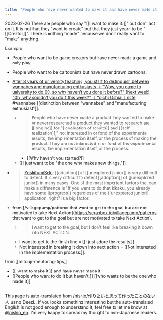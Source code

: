 ```yaml
---
title: "People who have never wanted to make it and have never made it."
---
```


2023-02-26
There are people who say "[[I want to make it.]]" but don't act on it.
It is not that they "want to create" but that they just yearn to be "[[Creator]]".
There is nothing "made" because we don't really want to "make" anything.

Example
- People who want to be game creators but have never made a game and only play.
- People who want to be cartoonists but have never drawn cartoons.

- [After 8 years of university teaching, you start to distinguish between wannabes and manufacturing enthusiasts -> "Wow, you came to university to do 00, so why haven't you done it before?" (Next week) "Oh, why couldn't you do it this week?" ｜Yoichi Ochiai｜note](https://note.com/ochyai/n/n781fb2209af4) #wannabee [[distinction between "wannabee" and "manufacturing enthusiast"]].
    - > People who have never made a product they wanted to make or never researched a product they wanted to research are [[longing]] for "[[evaluation of results]] and [[self-realization]]," not interested in or fond of the experimental results, the implementation itself, or the process of making the product. They are not interested in or fond of the experimental results, the implementation itself, or the process.
        - [[Why haven't you started?]]
    - [[I just want to be "the one who makes new things."]]

- > [YoshifumiSeki](https://twitter.com/YoshifumiSeki/status/1530950141527851008): [[adoption]] of [[unexplored junior]] is very difficult to detect. It is very difficult to detect [[adoption]] of [[unexplored junior]] in many cases. One of the most important factors that can make a difference is "If you want to do that kikaku, you already have some [[progress]] regardless of the [[unexplored junior]] application, right? is a big factor.

- from [/villagepump/patterns that want to get to the goal but are not motivated to take Next Action](https://scrapbox.io/villagepump/patterns that want to get to the goal but are not motivated to take Next Action).
    - > I want to get to the goal, but I don't feel like breaking it down into NEXT ACTION.
    - I want to get to the finish line = [[I just adore the results.]].
    - Not interested in breaking it down into next action = [[Not interested in the implementation process.]].

from [[mitoujr-mentoring-tips]]
- [[I want to make it.]] and have never made it.
- [[People who want to do it but haven't.]]
[[who wants to be the one who made it]]

---
This page is auto-translated from [/nishio/作りたいと思って作ったことのない人](https://scrapbox.io/nishio/作りたいと思って作ったことのない人) using DeepL. If you looks something interesting but the auto-translated English is not good enough to understand it, feel free to let me know at [@nishio_en](https://twitter.com/nishio_en). I'm very happy to spread my thought to non-Japanese readers.